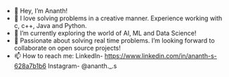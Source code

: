 - 👋 Hey, I’m Ananth!
- 👀 I love solving problems in a creative manner.
      Experience working with c, c++, Java and Python.
- 🌱 I’m currently exploring the world of AI, ML and Data Science!
- 💞️ Passionate about solving real time problems.
      I’m looking forward to collaborate on open source projects!
- 📫 How to reach me: LinkedIn- https://www.linkedin.com/in/ananth-s-628a7b1b6
                      Instagram- @ananth._.s

<!---
Ananth09 is a ✨ special ✨ repository because its `README.md` (this file) appears on your GitHub profile.
You can click the Preview link to take a look at your changes.
--->
